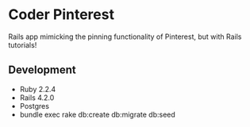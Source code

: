 # Coder Pinterest
Rails app mimicking the pinning functionality of Pinterest, but with Rails tutorials!

## Development

- Ruby 2.2.4
- Rails 4.2.0
- Postgres
- bundle exec rake db:create db:migrate db:seed